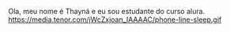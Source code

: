 Ola, meu nome é Thayná e eu sou estudante do curso alura.
https://media.tenor.com/jWcZxjoan_IAAAAC/phone-line-sleep.gif
